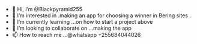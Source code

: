 - 👋 Hi, I’m @Blackpyramid255
- 👀 I’m interested in .making an app for choosing a winner in Bering sites .
- 🌱 I’m currently learning ...on how to start a project above
- 💞️ I’m looking to collaborate on ...making the app 
- 📫 How to reach me ...@whatsapp +255684044026

<!---
Blackpyramid255/Blackpyramid255 is a ✨ special ✨ repository because its `README.md` (this file) appears on your GitHub profile.
You can click the Preview link to take a look at your changes.
--->
